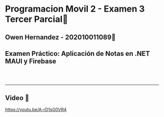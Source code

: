 # Programacion Movil 2 - Examen 3 Tercer Parcial📱

## Owen Hernandez - 202010011089📱
## Examen Práctico: Aplicación de Notas en .NET MAUI y Firebase
<br><br>
****
## Video 📱
https://youtu.be/A-rD1sG0VR4
